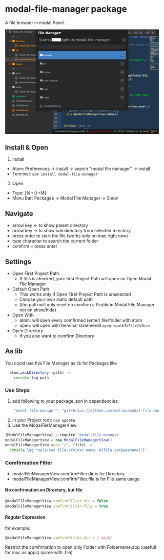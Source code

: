 # modal-file-manager package

A file browser in modal Panel.

![A screenshot of your package](https://raw.githubusercontent.com/mulian/modal-file-manager/master/preview.png)

## Install & Open
1. Install
  * Atom: Preferences -> install -> search "modal file manager" -> install
  * Terminal: `apm install modal-file-manager`
2. Open
  * Type: [⌘+⇧+M]
  * Menu Bar: Packages -> Modal File Manager -> Show

## Navigate
 * arrow key ← to show parent directory
 * arrow key → to show sub directory from selected directory
 * press enter to start the file (works only on mac right now)
 * type character to search the current folder
 * comfirm = press enter

## Settings
* Open First Project Path
  * If this is checked, your first Project Path will open on Open Modal File Manager
* Default Open Path
  * This works only if Open First Project Path is unselected
  * Choose your own static default path
  * (the path will only reset on comfirm a file/dir in Modal File Manager not on show/hide)
* Open With
  * atom: will open every comfirmed (enter) file/folder with atom
  * open: will open with terminal statemenet `open <pathToFileOrDir>`
* Open Directory
  * if you also want to comfirm Directory

## As lib
You could use this File Manager as lib for Packages like
```javascript
  atom.pickDirectory (path) ->
    console.log path
```

### Use Steps
1. add following to your package.json in dependencies:
```javascript
    "modal-file-manager": "git+https://github.com/mulian/modal-file-manager.git"
```
2. in your Project root: `npm update`
3. Use the ModalFileManagerView:
```javascript
{ModalFileManagerView} = require 'modal-file-manager'
modalFileManagerView = new ModalFileManagerView()
modalFileManagerView.open "/", (file) ->
  console.log "selected file-/folder name: #{file.getBaseName()}"
```

### Comfirmation Filter
* modalFileManagerView.comfirmFilter.dir is for Directory
* modalFileManagerView.comfirmFilter.file is for File
same usage

#### No confirmation on Directory, but file
```javascript
@modalFileManagerView.comfirmFilter.dir = false
@modalFileManagerView.comfirmFilter.file = true
```

#### Regular Expression
for example:
```javascript
@modalFileManagerView.comfirmFilter.dir = /.app$/
```
Restrict the comfirmation to open only Folder with Foldername.app (usefull for mac os apps)
(same with .file)
